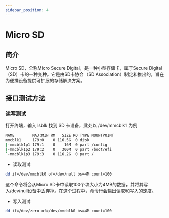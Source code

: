 ```yaml
---
sidebar_position: 4
---
```


# Micro SD

## 简介

Micro SD，全称Micro Secure Digital，是一种小型存储卡，属于Secure Digital（SD）卡的一种变种。它是由SD卡协会（SD Association）制定和推出的，旨在为便携设备提供可扩展的存储解决方案。

## 接口测试方法

### 读写测试

打开终端，输入 lsblk 找到 SD 卡设备，此处以 /dev/mmcblk1 为例

```bash
NAME        MAJ:MIN RM   SIZE RO TYPE MOUNTPOINT
mmcblk1     179:0    0 116.5G  0 disk 
|-mmcblk1p1 179:1    0    16M  0 part /config
|-mmcblk1p2 179:2    0   300M  0 part /boot/efi
`-mmcblk1p3 179:3    0 116.2G  0 part /
```

- 读取测试

```bash
dd if=/dev/mmcblk0 of=/dev/null bs=4M count=100
```

这个命令将会从Micro SD卡中读取100个块大小为4MB的数据，并将其写入/dev/null设备中丢弃掉。在这个过程中，命令行会输出读取和写入的速度。

- 写入测试

```bash
dd if=/dev/zero of=/dev/mmcblk0 bs=4M count=100
```
